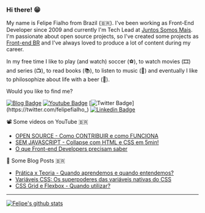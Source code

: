 ### Hi there! 😁 

My name is Felipe Fialho from Brazil (🇧🇷). I've been working as Front-End Developer since 2009 and currently I'm Tech Lead at [Juntos Somos Mais](https://juntossomosmais.com.br). I'm passionate about open source projects, so I've created some projects as [Front-end BR](https://github.com/frontendbr) and I've always loved to produce a lot of content during my career.

In my free time I like to play (and watch) soccer (⚽️), to watch movies (🎞️) and series (📺), to read books (📚), to listen to music (🎵) and eventually I like to philosophize about life with a beer (🍺).

Would you like to find me?

[![Blog Badge](https://img.shields.io/badge/Blog-felipefialho.com-black)](https://felipefialho.com/blog)
[![Youtube Badge](https://img.shields.io/badge/-Youtube-FF0000?style=flat-square&labelColor=FF0000&logo=youtube&logoColor=white&link=https://youtube.com/c/FelipeFialhoDev)](https://youtube.com/c/FelipeFialhoDev)
[![Twitter Badge](https://img.shields.io/badge/-Twitter-1ca0f1?style=flat-square&labelColor=1ca0f1&logo=twitter&logoColor=white&link=https://twitter.com/felipefialho_)](https://twitter.com/felipefialho_)
[![Linkedin Badge](https://img.shields.io/badge/-LinkedIn-blue?style=flat-square&logo=Linkedin&logoColor=white&link=https://www.linkedin.com/in/felipefialho)](https://www.linkedin.com/in/felipefialho)

📽️ Some videos on YouTube 🇧🇷

- [OPEN SOURCE - Como CONTRIBUIR e como FUNCIONA](https://youtu.be/91UESJF0gjk)
- [SEM JAVASCRIPT - Collapse com HTML e CSS em 5min!](https://youtu.be/j5VcN8A_zqQ)
- [O que Front-end Developers precisam saber](https://youtu.be/GRStdYGAmrQ)

📓 Some Blog Posts 🇧🇷

- [Prática x Teoria - Quando aprendemos e quando entendemos?](https://www.felipefialho.com/blog/pratica-teoria-quando-aprendemos-e-quando-entendemos/)
- [Variáveis CSS: Os superpoderes das variáveis nativas do CSS](https://www.felipefialho.com/blog/os-superpoderes-das-variaveis-nativas-do-css/)
- [CSS Grid e Flexbox - Quando utilizar?](https://www.felipefialho.com/blog/css-grid-e-flexbox-quando-utilizar/)

____


[![Felipe's github stats](https://github-readme-stats-one-bice.vercel.app/api?username=felipefialho&theme=dark&show_icons=true&include_all_commits=true&count_private=true&role=OWNER,ORGANIZATION_MEMBER)](https://github.com/felipefialho)

